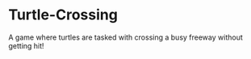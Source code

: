 # Turtle-Crossing
A game where turtles are tasked with crossing a busy freeway without getting hit!
